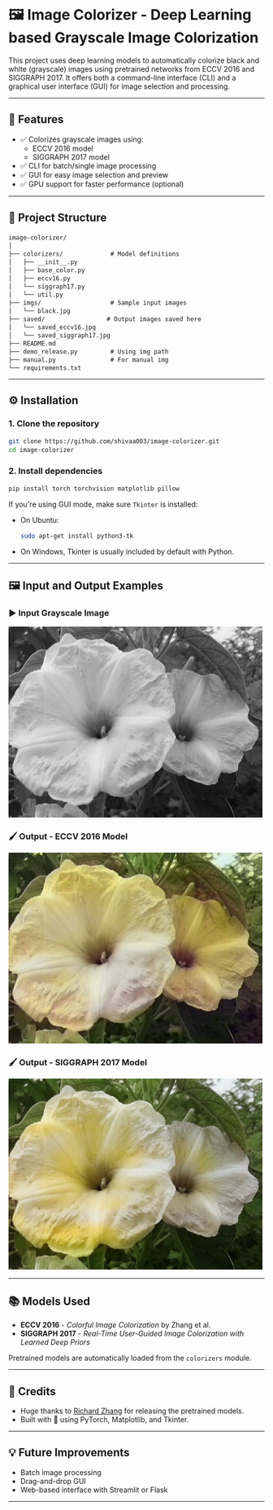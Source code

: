 # 🖼️ Image Colorizer - Deep Learning based Grayscale Image Colorization

This project uses deep learning models to automatically colorize black and white (grayscale) images using pretrained networks from ECCV 2016 and SIGGRAPH 2017. It offers both a command-line interface (CLI) and a graphical user interface (GUI) for image selection and processing.

---

## 📌 Features

- ✅ Colorizes grayscale images using:
  - ECCV 2016 model
  - SIGGRAPH 2017 model
- ✅ CLI for batch/single image processing
- ✅ GUI for easy image selection and preview
- ✅ GPU support for faster performance (optional)

---

## 📁 Project Structure

```
image-colorizer/
│
├── colorizers/             # Model definitions
│   ├── __init__.py
│   ├── base_color.py
│   ├── eccv16.py
│   └── siggraph17.py
│   └── util.py
├── imgs/                   # Sample input images
│   └── black.jpg
├── saved/                 # Output images saved here
│   └── saved_eccv16.jpg
│   └── saved_siggraph17.jpg
├── README.md
├── demo_release.py         # Using img path
├── manual.py               # For manual img
└── requirements.txt
```

---

## ⚙️ Installation

### 1. Clone the repository

```bash
git clone https://github.com/shivaa003/image-colorizer.git
cd image-colorizer
```

### 2. Install dependencies

```bash
pip install torch torchvision matplotlib pillow
```

If you're using GUI mode, make sure `Tkinter` is installed:

- On Ubuntu:
  ```bash
  sudo apt-get install python3-tk
  ```
- On Windows, Tkinter is usually included by default with Python.

---

## 🖼️ Input and Output Examples

### ▶️ Input Grayscale Image

![Input](imgs/black.webp)

### 🖌️ Output - ECCV 2016 Model

![Output ECCV 16](saved/saved_eccv16.png)

### 🖌️ Output - SIGGRAPH 2017 Model

![Output SIGGRAPH 17](saved/saved_siggraph17.png)


---

## 📚 Models Used

- **ECCV 2016** - *Colorful Image Colorization* by Zhang et al.
- **SIGGRAPH 2017** - *Real-Time User-Guided Image Colorization with Learned Deep Priors*

Pretrained models are automatically loaded from the `colorizers` module.

---

## 🧠 Credits

- Huge thanks to [Richard Zhang](https://richzhang.github.io/colorization/) for releasing the pretrained models.
- Built with 💖 using PyTorch, Matplotlib, and Tkinter.


---

## 💡 Future Improvements

- Batch image processing
- Drag-and-drop GUI
- Web-based interface with Streamlit or Flask

---
